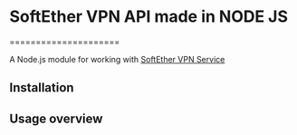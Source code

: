 # SoftEther VPN API made in NODE JS

=====================

A Node.js module for working with [SoftEther VPN Service](https://www.softether.org/)

Installation
----------


Usage overview
----------
